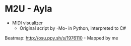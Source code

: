 # M2U - Ayla
- MIDI visualizer
  - Original script by -Mo- in Python, interpreted to C#

Beatmap: http://osu.ppy.sh/s/1976110 - Mapped by me
